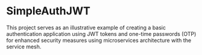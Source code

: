 # SimpleAuthJWT
This project serves as an illustrative example of creating a basic authentication application using JWT tokens and one-time passwords (OTP) for enhanced security measures using microservices architecture with the service mesh.

  


